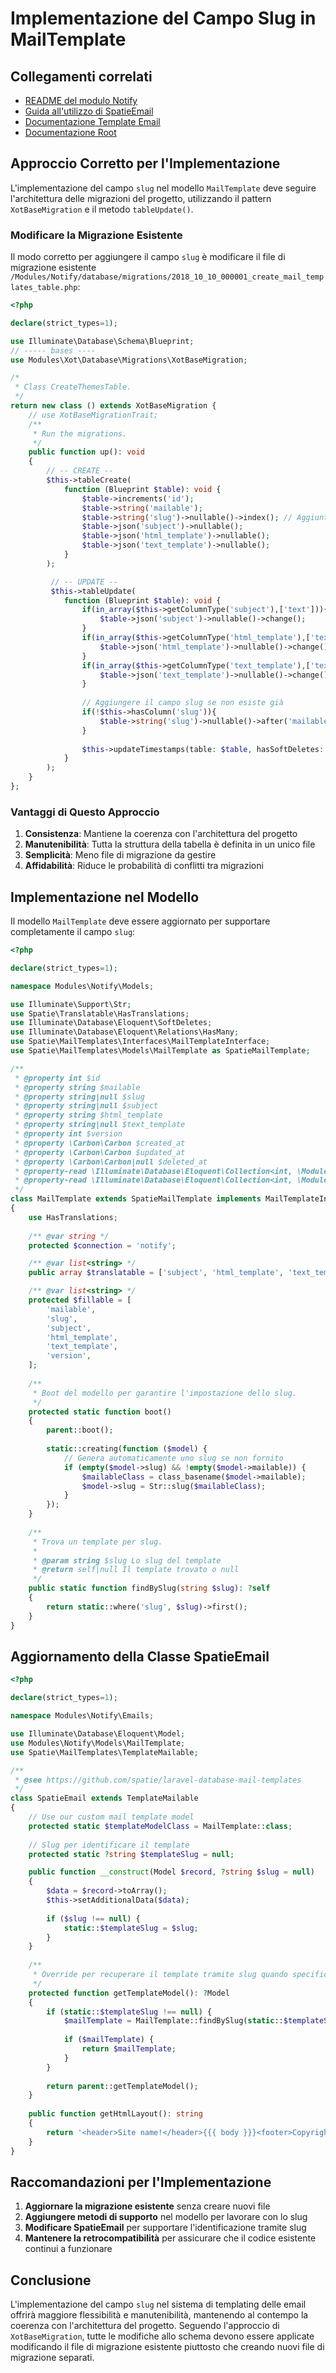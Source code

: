 # Implementazione del Campo Slug in MailTemplate

## Collegamenti correlati

- [README del modulo Notify](./README.md)
- [Guida all'utilizzo di SpatieEmail](./SPATIE_EMAIL_USAGE_GUIDE.md)
- [Documentazione Template Email](./EMAIL_TEMPLATES.md)
- [Documentazione Root](../../../../docs/collegamenti-documentazione.md)

## Approccio Corretto per l'Implementazione

L'implementazione del campo `slug` nel modello `MailTemplate` deve seguire l'architettura delle migrazioni del progetto, utilizzando il pattern `XotBaseMigration` e il metodo `tableUpdate()`.

### Modificare la Migrazione Esistente

Il modo corretto per aggiungere il campo `slug` è modificare il file di migrazione esistente `/Modules/Notify/database/migrations/2018_10_10_000001_create_mail_templates_table.php`:

```php
<?php

declare(strict_types=1);

use Illuminate\Database\Schema\Blueprint;
// ----- bases ----
use Modules\Xot\Database\Migrations\XotBaseMigration;

/*
 * Class CreateThemesTable.
 */
return new class () extends XotBaseMigration {
    // use XotBaseMigrationTrait;
    /**
     * Run the migrations.
     */
    public function up(): void
    {
        // -- CREATE --
        $this->tableCreate(
            function (Blueprint $table): void {
                $table->increments('id');
                $table->string('mailable');
                $table->string('slug')->nullable()->index(); // Aggiunto il campo slug
                $table->json('subject')->nullable();
                $table->json('html_template')->nullable();
                $table->json('text_template')->nullable();
            }
        );

         // -- UPDATE --
         $this->tableUpdate(
            function (Blueprint $table): void {
                if(in_array($this->getColumnType('subject'),['text'])){
                    $table->json('subject')->nullable()->change();
                }
                if(in_array($this->getColumnType('html_template'),['text'])){
                    $table->json('html_template')->nullable()->change();
                }
                if(in_array($this->getColumnType('text_template'),['text'])){
                    $table->json('text_template')->nullable()->change();
                }
                
                // Aggiungere il campo slug se non esiste già
                if(!$this->hasColumn('slug')){
                    $table->string('slug')->nullable()->after('mailable')->index();
                }
                
                $this->updateTimestamps(table: $table, hasSoftDeletes: true);
            }
        );
    }
};
```

### Vantaggi di Questo Approccio

1. **Consistenza**: Mantiene la coerenza con l'architettura del progetto
2. **Manutenibilità**: Tutta la struttura della tabella è definita in un unico file
3. **Semplicità**: Meno file di migrazione da gestire
4. **Affidabilità**: Riduce le probabilità di conflitti tra migrazioni

## Implementazione nel Modello

Il modello `MailTemplate` deve essere aggiornato per supportare completamente il campo `slug`:

```php
<?php

declare(strict_types=1);

namespace Modules\Notify\Models;

use Illuminate\Support\Str;
use Spatie\Translatable\HasTranslations;
use Illuminate\Database\Eloquent\SoftDeletes;
use Illuminate\Database\Eloquent\Relations\HasMany;
use Spatie\MailTemplates\Interfaces\MailTemplateInterface;
use Spatie\MailTemplates\Models\MailTemplate as SpatieMailTemplate;

/**
 * @property int $id
 * @property string $mailable
 * @property string|null $slug
 * @property string|null $subject
 * @property string $html_template
 * @property string|null $text_template
 * @property int $version
 * @property \Carbon\Carbon $created_at
 * @property \Carbon\Carbon $updated_at
 * @property \Carbon\Carbon|null $deleted_at
 * @property-read \Illuminate\Database\Eloquent\Collection<int, \Modules\Notify\Models\MailTemplateVersion> $versions
 * @property-read \Illuminate\Database\Eloquent\Collection<int, \Modules\Notify\Models\MailTemplateLog> $logs
 */
class MailTemplate extends SpatieMailTemplate implements MailTemplateInterface
{
    use HasTranslations;
    
    /** @var string */
    protected $connection = 'notify';

    /** @var list<string> */
    public array $translatable = ['subject', 'html_template', 'text_template'];

    /** @var list<string> */
    protected $fillable = [
        'mailable',
        'slug',
        'subject',
        'html_template',
        'text_template',
        'version',
    ];
    
    /**
     * Boot del modello per garantire l'impostazione dello slug.
     */
    protected static function boot()
    {
        parent::boot();
        
        static::creating(function ($model) {
            // Genera automaticamente uno slug se non fornito
            if (empty($model->slug) && !empty($model->mailable)) {
                $mailableClass = class_basename($model->mailable);
                $model->slug = Str::slug($mailableClass);
            }
        });
    }
    
    /**
     * Trova un template per slug.
     *
     * @param string $slug Lo slug del template
     * @return self|null Il template trovato o null
     */
    public static function findBySlug(string $slug): ?self
    {
        return static::where('slug', $slug)->first();
    }
}
```

## Aggiornamento della Classe SpatieEmail

```php
<?php

declare(strict_types=1);

namespace Modules\Notify\Emails;

use Illuminate\Database\Eloquent\Model;
use Modules\Notify\Models\MailTemplate;
use Spatie\MailTemplates\TemplateMailable;

/**
 * @see https://github.com/spatie/laravel-database-mail-templates
 */
class SpatieEmail extends TemplateMailable
{
    // Use our custom mail template model
    protected static $templateModelClass = MailTemplate::class;
    
    // Slug per identificare il template
    protected static ?string $templateSlug = null;

    public function __construct(Model $record, ?string $slug = null)
    {
        $data = $record->toArray();
        $this->setAdditionalData($data);
        
        if ($slug !== null) {
            static::$templateSlug = $slug;
        }
    }
    
    /**
     * Override per recuperare il template tramite slug quando specificato.
     */
    protected function getTemplateModel(): ?Model
    {
        if (static::$templateSlug !== null) {
            $mailTemplate = MailTemplate::findBySlug(static::$templateSlug);
            
            if ($mailTemplate) {
                return $mailTemplate;
            }
        }
        
        return parent::getTemplateModel();
    }
    
    public function getHtmlLayout(): string
    {
        return '<header>Site name!</header>{{{ body }}}<footer>Copyright 2018</footer>';
    }
}
```

## Raccomandazioni per l'Implementazione

1. **Aggiornare la migrazione esistente** senza creare nuovi file
2. **Aggiungere metodi di supporto** nel modello per lavorare con lo slug
3. **Modificare SpatieEmail** per supportare l'identificazione tramite slug
4. **Mantenere la retrocompatibilità** per assicurare che il codice esistente continui a funzionare

## Conclusione

L'implementazione del campo `slug` nel sistema di templating delle email offrirà maggiore flessibilità e manutenibilità, mantenendo al contempo la coerenza con l'architettura del progetto. Seguendo l'approccio di `XotBaseMigration`, tutte le modifiche allo schema devono essere applicate modificando il file di migrazione esistente piuttosto che creando nuovi file di migrazione separati.

